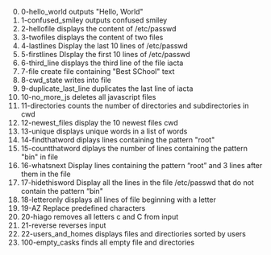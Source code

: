 0. 0-hello_world outputs "Hello, World"
1. 1-confused_smiley outputs confused smiley
2. 2-hellofile displays the content of /etc/passwd
3. 3-twofiles displays the content of two files
4. 4-lastlines Display the last 10 lines of /etc/passwd
5. 5-firstlines DIsplay the first 10 lines of /etc/passwd
6. 6-third_line displays the third line of the file iacta
7. 7-file create file containing "Best SChool" text
8. 8-cwd_state writes into file
9. 9-duplicate_last_line duplicates the last line of iacta
10. 10-no_more_js deletes all javascript files
11. 11-directories counts the number of directories and subdirectories in cwd
12. 12-newest_files display the 10 newest files cwd
13. 13-unique displays unique words in a list of words
14. 14-findthatword diplays lines containing the pattern "root"
15. 15-countthatword diplays the number of lines containing the pattern "bin" in file
16. 16-whatsnext Display lines containing the pattern “root” and 3 lines after them in the file
17. 17-hidethisword Display all the lines in the file /etc/passwd that do not contain the pattern “bin"
18. 18-letteronly displays all lines of file beginning with a letter
19. 19-AZ Replace predefined characters
20. 20-hiago removes all letters c and C from input
21. 21-reverse reverses input
22. 22-users_and_homes displays files and directiories sorted by users
23. 100-empty_casks finds all empty file and directories
